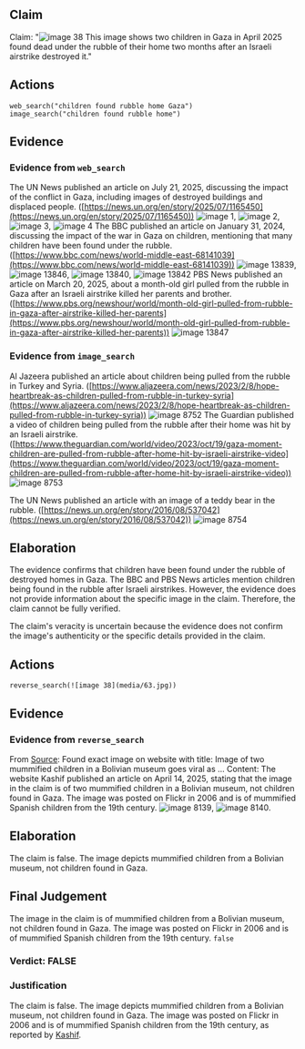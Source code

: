 ## Claim
Claim: "![image 38](media/63.jpg) This image shows two children in Gaza in April 2025 found dead under the rubble of their home two months after an Israeli airstrike destroyed it."

## Actions
```
web_search("children found rubble home Gaza")
image_search("children found rubble home")
```

## Evidence
### Evidence from `web_search`
The UN News published an article on July 21, 2025, discussing the impact of the conflict in Gaza, including images of destroyed buildings and displaced people. ([https://news.un.org/en/story/2025/07/1165450](https://news.un.org/en/story/2025/07/1165450)) ![image 1](media/0.jpg), ![image 2](media/1.jpg), ![image 3](media/2.jpg), ![image 4](media/3.jpg) The BBC published an article on January 31, 2024, discussing the impact of the war in Gaza on children, mentioning that many children have been found under the rubble. ([https://www.bbc.com/news/world-middle-east-68141039](https://www.bbc.com/news/world-middle-east-68141039)) ![image 13839](media/2025-08-31_16-47-1756658856-778369.jpg), ![image 13846](media/2025-08-31_16-47-1756658858-557809.jpg), ![image 13840](media/2025-08-31_16-47-1756658857-053025.jpg), ![image 13842](media/2025-08-31_16-47-1756658857-606492.jpg) PBS News published an article on March 20, 2025, about a month-old girl pulled from the rubble in Gaza after an Israeli airstrike killed her parents and brother. ([https://www.pbs.org/newshour/world/month-old-girl-pulled-from-rubble-in-gaza-after-airstrike-killed-her-parents](https://www.pbs.org/newshour/world/month-old-girl-pulled-from-rubble-in-gaza-after-airstrike-killed-her-parents)) ![image 13847](media/2025-08-31_16-47-1756658863-047618.jpg)


### Evidence from `image_search`
Al Jazeera published an article about children being pulled from the rubble in Turkey and Syria. ([https://www.aljazeera.com/news/2023/2/8/hope-heartbreak-as-children-pulled-from-rubble-in-turkey-syria](https://www.aljazeera.com/news/2023/2/8/hope-heartbreak-as-children-pulled-from-rubble-in-turkey-syria)) ![image 8752](media/2025-08-30_00-08-1756512530-233003.jpg) The Guardian published a video of children being pulled from the rubble after their home was hit by an Israeli airstrike. ([https://www.theguardian.com/world/video/2023/oct/19/gaza-moment-children-are-pulled-from-rubble-after-home-hit-by-israeli-airstrike-video](https://www.theguardian.com/world/video/2023/oct/19/gaza-moment-children-are-pulled-from-rubble-after-home-hit-by-israeli-airstrike-video)) ![image 8753](media/2025-08-30_00-08-1756512530-366370.jpg)

The UN News published an article with an image of a teddy bear in the rubble. ([https://news.un.org/en/story/2016/08/537042](https://news.un.org/en/story/2016/08/537042)) ![image 8754](media/2025-08-30_00-08-1756512530-586230.jpg)


## Elaboration
The evidence confirms that children have been found under the rubble of destroyed homes in Gaza. The BBC and PBS News articles mention children being found in the rubble after Israeli airstrikes. However, the evidence does not provide information about the specific image in the claim. Therefore, the claim cannot be fully verified.

The claim's veracity is uncertain because the evidence does not confirm the image's authenticity or the specific details provided in the claim.


## Actions
```
reverse_search(![image 38](media/63.jpg))
```

## Evidence
### Evidence from `reverse_search`
From [Source](https://kashif.ps/en/index.php/2025/04/14/image-of-two-mummified-children-in-a-bolivian-museum-goes-viral-as-from-gaza/): Found exact image on website with title: Image of two mummified children in a Bolivian museum goes viral as ...
Content: The website Kashif published an article on April 14, 2025, stating that the image in the claim is of two mummified children in a Bolivian museum, not children found in Gaza. The image was posted on Flickr in 2006 and is of mummified Spanish children from the 19th century. ![image 8139](media/2025-08-29_22-21-1756506094-115095.jpg), ![image 8140](media/2025-08-29_22-21-1756506097-280937.jpg).


## Elaboration
The claim is false. The image depicts mummified children from a Bolivian museum, not children found in Gaza.


## Final Judgement
The image in the claim is of mummified children from a Bolivian museum, not children found in Gaza. The image was posted on Flickr in 2006 and is of mummified Spanish children from the 19th century. `false`

### Verdict: FALSE

### Justification
The claim is false. The image depicts mummified children from a Bolivian museum, not children found in Gaza. The image was posted on Flickr in 2006 and is of mummified Spanish children from the 19th century, as reported by [Kashif](https://kashif.ps/en/index.php/2025/04/14/image-of-two-mummified-children-in-a-bolivian-museum-goes-viral-as-from-gaza/).
